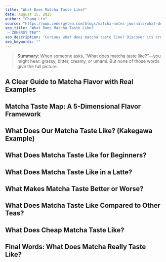 ```yaml
---
title: "What Does Matcha Taste Like?"
date: August 15, 2025
author: "Chang Liu"
source: "https://www.zenergytea.com/blogs/matcha-notes-journals/what-does-matcha-taste-like-a-clear-guide-to-matcha-flavor-with-real-examples"
seo_title: "What Does Matcha Taste Like?
 – ZENERGY TEA™"
seo_description: "Curious what does matcha taste like? Discover its creamy umami, natural sweetness, low bitterness, and how it pairs in lattes, fruits, and rituals."
seo_keywords: ""
---
```

> **Summary**:
> When someone asks, “What does matcha taste like?”—you might hear: grassy, bitter, creamy, or umami. But none of those words give the full picture.

## A Clear Guide to Matcha Flavor with Real Examples
## Matcha Taste Map: A 5-Dimensional Flavor Framework
## What Does Our Matcha Taste Like? (Kakegawa Example)
## What Does Matcha Taste Like for Beginners?
## What Does Matcha Taste Like in a Latte?
## What Makes Matcha Taste Better or Worse?
## What Does Matcha Taste Like Compared to Other Teas?
## What Does Cheap Matcha Taste Like?
## Final Words: What Does Matcha Really Taste Like?
